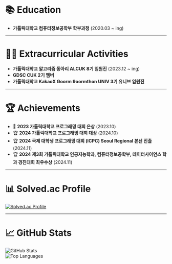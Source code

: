 # 📚 Education  
- **가톨릭대학교 컴퓨터정보공학부 학부과정** (2020.03 ~ ing)  

---

# 👨‍💻 Extracurricular Activities  
- **가톨릭대학교 알고리즘 동아리 ALCUK 8기 임원진** (2023.12 ~ ing)  
- **GDSC CUK 2기 멤버** 
- **가톨릭대학교 KakaoX Goorm 9oormthon UNIV 3기 유니브 임원진**  

---

# 🏆 Achievements  
- 🥈 **2023 가톨릭대학교 프로그래밍 대회 은상** (2023.10)  
- 🏆 **2024 가톨릭대학교 프로그래밍 대회 대상** (2024.10)  
- 🏆 **2024 국제 대학생 프로그래밍 대회 (ICPC) Seoul Regional 본선 진출** (2024.11)  
- 🏆 **2024 제3회 가톨릭대학교 인공지능학과, 컴퓨터정보공학부, 데이터사이언스 학과 경진대회 최우수상** (2024.11)  

---

# 📊 Solved.ac Profile  
[![Solved.ac Profile](http://mazassumnida.wtf/api/v2/generate_badge?boj=YOUR_BOJ_USERNAME)](https://solved.ac/dfdfg1)

---

# 📈 GitHub Stats  
![GitHub Stats](https://github-readme-stats.vercel.app/api?username=dfdfg42&show_icons=true&theme=radical)  
![Top Languages](https://github-readme-stats.vercel.app/api/top-langs/?username=dfdfg42&layout=compact&theme=radical)  
